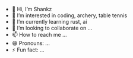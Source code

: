 - 👋 Hi, I’m Shankz
- 👀 I’m interested in coding, archery, table tennis
- 🌱 I’m currently learning rust, ai
- 💞️ I’m looking to collaborate on ...
- 📫 How to reach me ...
- 😄 Pronouns: ...
- ⚡ Fun fact: ...

<!---
thunderfalco/thunderfalco is a ✨ special ✨ repository because its `README.md` (this file) appears on your GitHub profile.
You can click the Preview link to take a look at your changes.
--->
